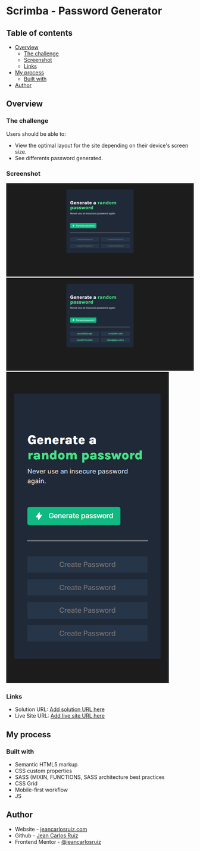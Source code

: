 # Scrimba - Password Generator


## Table of contents

- [Overview](#overview)
  - [The challenge](#the-challenge)
  - [Screenshot](#screenshot)
  - [Links](#links)
- [My process](#my-process)
  - [Built with](#built-with)
- [Author](#author)


## Overview

### The challenge

Users should be able to:

- View the optimal layout for the site depending on their device's screen size.
- See differents password generated. 

### Screenshot

![](/images/password-generator-desktop.png)
![](/images/password-generator-desktop-active.png)
![](/images/password-generator-mobile.png)



### Links

- Solution URL: [Add solution URL here](https://your-solution-url.com)
- Live Site URL: [Add live site URL here](https://your-live-site-url.com)

## My process

### Built with

- Semantic HTML5 markup
- CSS custom properties
- SASS (MIXIN, FUNCTIONS, SASS architecture best practices
- CSS Grid
- Mobile-first workflow
- JS


## Author

- Website - [jeancarlosruiz.com](https://www.jeancarlosruiz.com)
- Github - [Jean Carlos Ruiz](https://github.com/jeancarlosruiz)
- Frontend Mentor - [@jeancarlosruiz](https://www.frontendmentor.io/profile/jeancarlosruiz)
